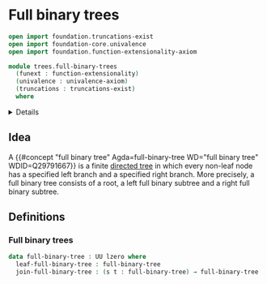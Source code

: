 # Full binary trees

```agda
open import foundation.truncations-exist
open import foundation-core.univalence
open import foundation.function-extensionality-axiom

module trees.full-binary-trees
  (funext : function-extensionality)
  (univalence : univalence-axiom)
  (truncations : truncations-exist)
  where
```

<details><sumary>Imports</summary>

```agda
open import elementary-number-theory.natural-numbers

open import foundation.empty-types funext univalence truncations
open import foundation.universe-levels

open import univalent-combinatorics.standard-finite-types funext univalence truncations
```

</details>

## Idea

A
{{#concept "full binary tree" Agda=full-binary-tree WD="full binary tree" WDID=Q29791667}}
is a finite [directed tree](trees.directed-trees.md) in which every non-leaf
node has a specified left branch and a specified right branch. More precisely, a
full binary tree consists of a root, a left full binary subtree and a right full
binary subtree.

## Definitions

### Full binary trees

```agda
data full-binary-tree : UU lzero where
  leaf-full-binary-tree : full-binary-tree
  join-full-binary-tree : (s t : full-binary-tree) → full-binary-tree
```
